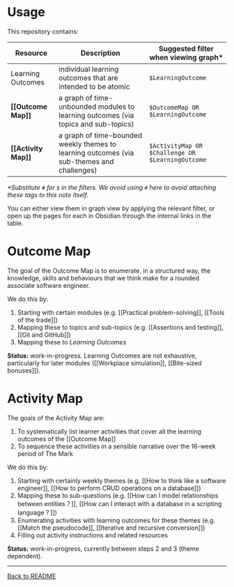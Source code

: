 # Usage

This repository contains:

| Resource | Description | Suggested filter when viewing graph* |
| --- | --- | --- |
| Learning Outcomes | individual learning outcomes that are intended to be atomic | `$LearningOutcome` |
| **[[Outcome Map]]** | a graph of time-unbounded modules to learning outcomes (via topics and sub-topics) | `$OutcomeMap OR $LearningOutcome` |
| **[[Activity Map]]** | a graph of time-bounded weekly themes to learning outcomes (via sub-themes and challenges) | `$ActivityMap OR $Challenge OR $LearningOutcome` |

*\*Substitute `#` for `$` in the filters. We avoid using `#` here to avoid attaching these tags to this note itself.*

You can either view them in graph view by applying the relevant filter, or open up the pages for each in Obsidian through the internal links in the table.

# Outcome Map
The goal of the Outcome Map is to enumerate, in a structured way, the knowledge, skills and behaviours that we think make for a rounded associate software engineer.

We do this by:
1. Starting with certain modules (e.g. [[Practical problem-solving]], [[Tools of the trade]])
2. Mapping these to topics and sub-topics (e.g. [[Assertions and testing]], [[Git and GitHub]])
3. Mapping these to *Learning Outcomes*

**Status:** work-in-progress. Learning Outcomes are not exhaustive, particularly for later modules ([[Workplace simulation]], [[Bite-sized bonuses]]).

# Activity Map
The goals of the Activity Map are:
1. To systematically list learner activities that cover all the learning outcomes of the [[Outcome Map]]
2. To sequence these activities in a sensible narrative over the 16-week period of The Mark

We do this by:
1. Starting with certainly weekly themes (e.g. [[How to think like a software engineer]], [[How to perform CRUD operations on a database]])
2. Mapping these to sub-questions (e.g. [[How can I model relationships between entities？]], [[How can I interact with a database in a scripting language？]])
3. Enumerating activities with learning outcomes for these themes (e.g. [[Match the pseudocode]], [[Iterative and recursive conversion]])
4. Filling out activity instructions and related resources

**Status:** work-in-progress, currently between steps 2 and 3 (theme dependent).

---

[Back to README](README.md)